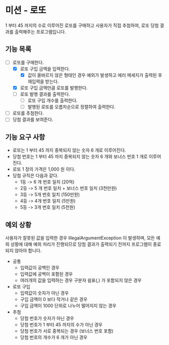 # 미션 - 로또
1 부터 45 까지의 수로 이루어진 로또를 구매하고 사용자가 직접 추첨하여, 로또 당첨 결과를 출력해주는 프로그램입니다.

## 기능 목록
- [ ] 로또를 구매한다.
  - [x] 로또 구입 금액을 입력한다.
    - [x] 값이 올바르지 않은 형태인 경우 예외가 발생하고 에러 메세지가 출력된 후 재입력을 받는다.
  - [x] 로또 구입 금액만큼 로또를 발행한다.
  - [ ] 로또 발행 결과를 출력한다.
    - [ ] 로또 구입 개수를 출력한다.
    - [ ] 발행된 로또를 오름차순으로 정렬하여 출력한다.
- [ ] 로또를 추첨한다.
- [ ] 당첨 결과를 보여준다.

## 기능 요구 사항
- 로또는 1 부터 45 까지 중복되지 않는 숫자 6 개로 이루어진다.
- 당첨 번호는 1 부터 45 까지 중복되지 않는 숫자 6 개와 보너스 번호 1 개로 이루어진다.
- 로또 1 장의 가격은 1,000 원 이다.
- 당첨 규칙은 다음과 같다.
  - 1등 -> 6 개 번호 일치 (20억)
  - 2등 -> 5 개 번호 일치 + 보너스 번호 일치 (3천만원)
  - 3등 -> 5개 번호 일치 (150만원)
  - 4등 -> 4개 번호 일치 (5만원)
  - 5등 -> 3개 번호 일치 (5천원)

## 예외 상황
사용자가 잘못된 값을 입력한 경우 IllegalArgumentException 이 발생하며, 모든 예외 상황에 대해 예외 처리가 진행되므로
당첨 결과가 출력되기 전까지 프로그램이 종료되지 않아야 합니다.

- 공통
  - 입력값이 공백인 경우
  - 입력값에 공백이 포함된 경우
  - 여러개의 값을 입력하는 경우 구분자 쉼표(,) 가 포함되지 않은 경우
- 로또 구입
  - 입력값이 숫자가 아닌 경우
  - 구입 금액이 0 보다 작거나 같은 경우
  - 구입 금액이 1000 단위로 나누어 떨어지지 않는 경우
- 추첨
  - 당첨 번호가 숫자가 아닌 경우
  - 당첨 번호가 1 부터 45 까지의 수가 아닌 경우
  - 당첨 번호가 서로 중복되는 경우 (보너스 번호 포함)
  - 당첨 번호의 개수가 6 개가 아닌 경우